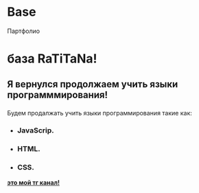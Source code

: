 # Base
Партфолио
<head>
  <link rel="stylesheet" href="дополнение.css">
  <meta charset = "utf-8">
</head>
<body>
  <title>база!</title>
  <h1>база RaTiTaNa!</h1>
  <h2><p>Я вернулся продолжаем учить языки программмирования!</p></h2>
  <p>Будем продалжать учить языки программирования такие как:</p>
  <div>
    <ul>
      <li><h3>JavaScrip.</h3></li>
      <li><h3>HTML.</h3></li>
      <li><h3>CSS.</h3></li>
    </ul>
  </div>
  <a href ="https://t.me/zaronotok12"><strong>это мой тг канал!</strong></a>
</body>


